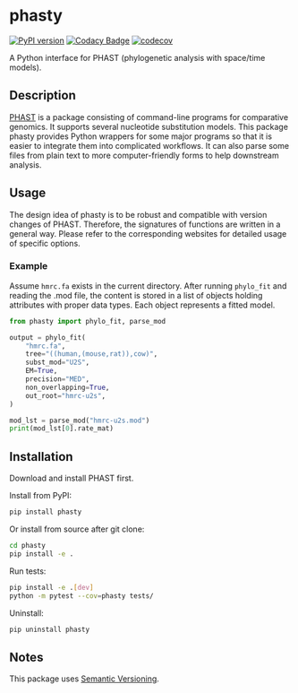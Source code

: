 # phasty

[![PyPI version](https://badge.fury.io/py/phasty.svg)](https://badge.fury.io/py/phasty)
[![Codacy Badge](https://app.codacy.com/project/badge/Grade/7baee8cdd9784bfdbdfc5840260426b5)](https://www.codacy.com/gh/yuanx749/phasty/dashboard?utm_source=github.com&amp;utm_medium=referral&amp;utm_content=yuanx749/phasty&amp;utm_campaign=Badge_Grade)
[![codecov](https://codecov.io/gh/yuanx749/phasty/branch/main/graph/badge.svg?token=NT7LUW1ECF)](https://codecov.io/gh/yuanx749/phasty)

A Python interface for PHAST (phylogenetic analysis with space/time models).

## Description

[PHAST](http://compgen.cshl.edu/phast/) is a package consisting of command-line programs for comparative genomics. It supports several nucleotide substitution models. This package phasty provides Python wrappers for some major programs so that it is easier to integrate them into complicated workflows. It can also parse some files from plain text to more computer-friendly forms to help downstream analysis.

## Usage

The design idea of phasty is to be robust and compatible with version changes of PHAST. Therefore, the signatures of functions are written in a general way. Please refer to the corresponding websites for detailed usage of specific options.

### Example

Assume `hmrc.fa` exists in the current directory. After running `phylo_fit` and reading the .mod file, the content is stored in a list of objects holding attributes with proper data types. Each object represents a fitted model.

```Python
from phasty import phylo_fit, parse_mod

output = phylo_fit(
    "hmrc.fa",
    tree="((human,(mouse,rat)),cow)",
    subst_mod="U2S",
    EM=True,
    precision="MED",
    non_overlapping=True,
    out_root="hmrc-u2s",
)

mod_lst = parse_mod("hmrc-u2s.mod")
print(mod_lst[0].rate_mat)
```

## Installation

Download and install PHAST first.

Install from PyPI:

```bash
pip install phasty
```

Or install from source after git clone:

```bash
cd phasty
pip install -e .
```

Run tests:

```bash
pip install -e .[dev]
python -m pytest --cov=phasty tests/
```

Uninstall:

```bash
pip uninstall phasty
```

## Notes

This package uses [Semantic Versioning](https://semver.org/).
